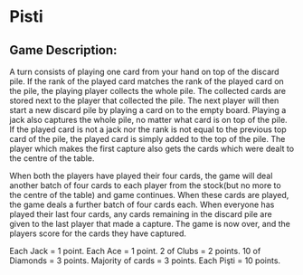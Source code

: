# Pisti
## Game Description:
A turn consists of playing one card from your hand on top of the discard pile.
If the rank of the played card matches the rank of the played card on the pile, the playing player collects the whole pile.
The collected cards are stored next to the player that collected the pile.
The next player will then start a new discard pile by playing a card on to the empty board. Playing a jack also captures the whole pile, no matter what card is on top of the pile.
If the played card is not a jack nor the rank is not equal to the previous top card of the pile, the played card is simply added to the top of the pile.
The player which makes the first capture also gets the cards which were dealt to the centre of the table.

When both the players have played their four cards, the game will deal another batch of four cards to each player from the stock(but no more to the centre of the table) and game continues.
When these cards are played, the game deals a further batch of four cards each.
When everyone has played their last four cards, any cards remaining in the discard pile are given to the last player that made a capture.
The game is now over, and the players score for the cards they have captured.

Each Jack = 1 point.
Each Ace = 1 point.
2 of Clubs = 2 points.
10 of Diamonds = 3 points.
Majority of cards = 3 points.
Each Pişti = 10 points.

